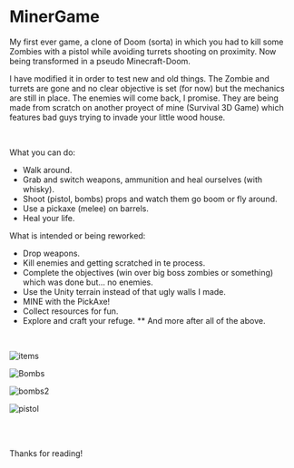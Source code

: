 # MinerGame
My first ever game, a clone of Doom (sorta) in which you had to kill some Zombies with a pistol while avoiding turrets shooting on proximity.
Now being transformed in a pseudo Minecraft-Doom.

I have modified it in order to test new and old things.
The Zombie and turrets are gone and no clear objective is set (for now) but the mechanics are still in place.
The enemies will come back, I promise. They are being made from scratch on another proyect of mine (Survival 3D Game) which features bad guys trying to invade your little wood house.

<br>

What you can do:
* Walk around.
* Grab and switch weapons, ammunition and heal ourselves (with whisky).
* Shoot (pistol, bombs) props and watch them go boom or fly around.
* Use a pickaxe (melee) on barrels.
* Heal your life.

What is intended or being reworked:
* Drop weapons.
* Kill enemies and getting scratched in te process.
* Complete the objectives (win over big boss zombies or something) which was done but... no enemies.
* Use the Unity terrain instead of that ugly walls I made.
* MINE with the PickAxe!
* Collect resources for fun.
* Explore and craft your refuge.
** And more after all of the above.

<br>

![items](https://github.com/narmith/MinerGame/assets/9043144/bac8696a-078c-40a7-be49-839210dbde79)

![Bombs](https://github.com/narmith/MinerGame/assets/9043144/dd3391ab-17a5-4bb2-a398-23dd2ae61316)

![bombs2](https://github.com/narmith/MinerGame/assets/9043144/a7bbd700-fa63-4810-9073-f7d9dd28c868)

![pistol](https://github.com/narmith/MinerGame/assets/9043144/f9f6ced3-9f75-4fb0-8ebe-e7b287dc1c96)

<br>
<br>

Thanks for reading!
